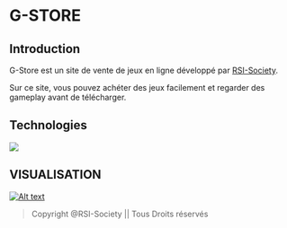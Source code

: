 # G-STORE

## Introduction
G-Store est un site de vente de jeux en ligne développé par [RSI-Society](https://github.com/RSI-Society).

Sur ce site, vous pouvez achéter des jeux facilement et regarder des gameplay avant de télécharger.

## Technologies
<img align="center" src="https://github.com/jahjuno/Sale-of-Game/blob/master/public/images/technologies.png">

## VISUALISATION
[![Alt text](https://github.com/jahjuno/Sale-of-Game/blob/master/public/images/fond.png)](https://youtu.be/c-K2ElOCM2I)

> Copyright @RSI-Society || Tous Droits réservés
